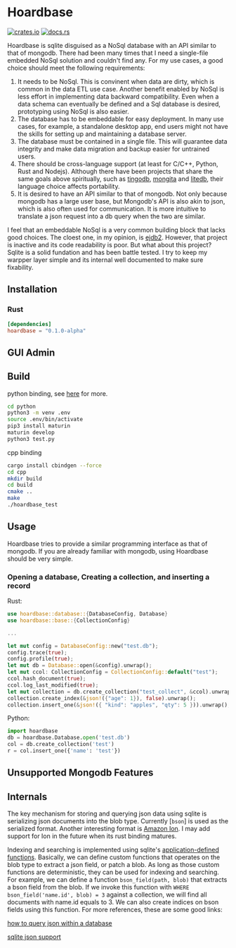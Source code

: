 # Hoardbase

[![crates.io](https://img.shields.io/crates/v/hoardbase.svg)](https://crates.io/crates/hoardbase) [![docs.rs](https://img.shields.io/docsrs/hoardbase)](https://docs.rs/hoardbase/0.1.0-alpha/hoardbase)
 
Hoardbase is sqlite disguised as a NoSql database with an API similar to that of mongodb. There had been many times that I need a single-file embedded NoSql solution and couldn't find any. For my use cases, a good choice should meet the following requirements:

1. It needs to be NoSql. This is convinent when data are dirty, which is common in the data ETL use case. Another benefit enabled by NoSql is less effort in implementing data backward compatibility. Even when a data schema can eventually be defined and a Sql database is desired, prototyping using NoSql is also easier.
2. The database has to be embeddable for easy deployment. In many use cases, for example, a standalone desktop app, end users might not have the skills for setting up and maintaining a database server.
3. The database must be contained in a single file. This will guarantee data integrity and make data migration and backup easier for untrained users. 
4. There should be cross-language support (at least for C/C++, Python, Rust and Nodejs). Although there have been projects that share the same goals above spiritually, such as [tingodb](https://github.com/sergeyksv/tingodb), [mongita](https://github.com/scottrogowski/mongita) and [litedb](https://www.litedb.org/), their language choice affects portability.
5. It is desired to have an API similar to that of mongodb. Not only because mongodb has a large user base, but Mongodb's API is also akin to json, which is also often used for communication. It is more intuitive to translate a json request into a db query when the two are similar.

I feel that an embeddable NoSql is a very common building block that lacks good choices. The cloest one, in my opinion, is [ejdb2](https://ejdb.org/). However, that project is inactive and its code readability is poor. But what about this project? Sqlite is a solid fundation and has been battle tested. I try to keep my warpper layer simple and its internal well documented to make sure fixability. 

## Installation

### Rust
```toml
[dependencies]
hoardbase = "0.1.0-alpha"
```

## GUI Admin

## Build

python binding, see [here](https://pyo3.rs) for more.
```bash
cd python
python3 -m venv .env
source .env/bin/activate
pip3 install maturin
maturin develop
python3 test.py
```

cpp binding
```bash
cargo install cbindgen --force
cd cpp
mkdir build
cd build
cmake ..
make
./hoardbase_test
```

<!-- cargo-sync-readme start -->

## Usage
Hoardbase tries to provide a similar programming interface as that of mongodb. If you are already familiar with mongodb, using Hoardbase should be 
very simple.

### Opening a database, Creating a collection, and inserting a record

Rust:
```rust
use hoardbase::database::{DatabaseConfig, Database}
use hoardbase::base::{CollectionConfig}

...

let mut config = DatabaseConfig::new("test.db");
config.trace(true);
config.profile(true);
let mut db = Database::open(&config).unwrap();
let mut ccol: CollectionConfig = CollectionConfig::default("test");
ccol.hash_document(true);
ccol.log_last_modified(true);
let mut collection = db.create_collection("test_collect", &ccol).unwrap();
collection.create_index(&json!({"age": 1}), false).unwrap();
collection.insert_one(&json!({ "kind": "apples", "qty": 5 })).unwrap();
```

Python:
```python
import hoardbase
db = hoardbase.Database.open('test.db')
col = db.create_collection('test')
r = col.insert_one({'name': 'test'})
```
## Unsupported Mongodb Features

## Internals
The key mechanism for storing and querying json data using sqlite is serializing json documents into the blob type. Currently [`bson`] is used 
as the serialized format. Another interesting format is [Amazon Ion](https://amzn.github.io/ion-docs/). I may add support for Ion in the future
when its rust binding matures. 

Indexing and searching is implemented using sqlite's [application-defined functions](https://www.sqlite.org/appfunc.html). Basically, we can define
custom functions that operates on the blob type to extract a json field, or patch a blob. As long as those custom functions are deterministic, they
can be used for indexing and searching. For example, we can define a function `bson_field(path, blob)` that extracts a bson field from the blob.
If we invoke this function with `WHERE bson_field('name.id', blob) = 3` against a collection, we will find all documents with name.id equals to 3. We can
also create indices on bson fields using this function. For more references, these are some good links:

[how to query json within a database](https://stackoverflow.com/questions/68447802/how-to-query-json-within-a-database)

[sqlite json support](https://dgl.cx/2020/06/sqlite-json-support)

<!-- cargo-sync-readme end -->